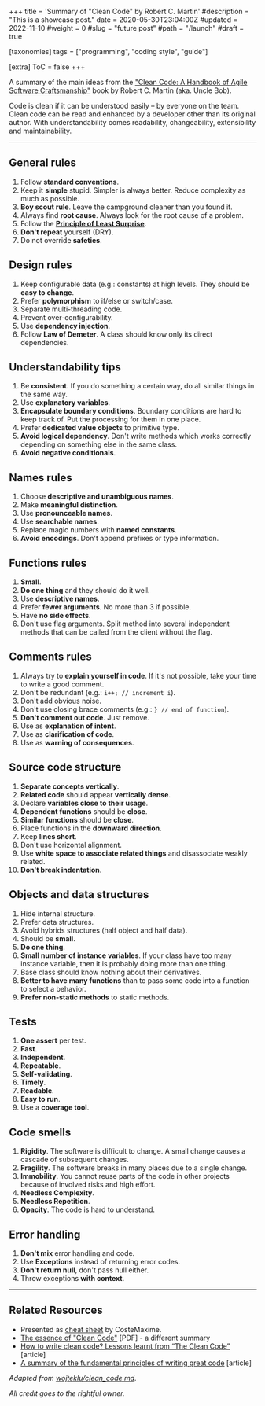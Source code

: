 +++
title = 'Summary of "Clean Code" by Robert C. Martin'
#description = "This is a showcase post."
date = 2020-05-30T23:04:00Z
#updated = 2022-11-10
#weight = 0
#slug = "future post"
#path = "/launch"
#draft = true

[taxonomies]
tags = ["programming", "coding style", "guide"]

[extra]
ToC = false
+++

A summary of the main ideas from the ["Clean Code: A Handbook of Agile Software Craftsmanship"](https://www.amazon.com/Clean-Code-Handbook-Software-Craftsmanship/dp/0132350882) book by Robert C. Martin (aka. Uncle Bob).

Code is clean if it can be understood easily – by everyone on the team. Clean code can be read and enhanced by a developer other than its original author. With understandability comes readability, changeability, extensibility and maintainability.

---

## General rules

1. Follow **standard conventions**.
2. Keep it **simple** stupid. Simpler is always better. Reduce complexity as much as possible.
3. **Boy scout rule**. Leave the campground cleaner than you found it.
4. Always find **root cause**. Always look for the root cause of a problem.
5. Follow the [**Principle of Least Surprise**](http://en.wikipedia.org/wiki/Principle_of_least_astonishment).
6. **Don't repeat** yourself (DRY).
7. Do not override **safeties**.

## Design rules

1. Keep configurable data (e.g.: constants) at high levels. They should be **easy to change**.
2. Prefer **polymorphism** to if/else or switch/case.
3. Separate multi-threading code.
4. Prevent over-configurability.
5. Use **dependency injection**.
6. Follow **Law of Demeter**. A class should know only its direct dependencies.

## Understandability tips

1. Be **consistent**. If you do something a certain way, do all similar things in the same way.
2. Use **explanatory variables**.
3. **Encapsulate boundary conditions**. Boundary conditions are hard to keep track of. Put the processing for them in one place.
4. Prefer **dedicated value objects** to primitive type.
5. **Avoid logical dependency**. Don't write methods which works correctly depending on something else in the same class.
6. **Avoid negative conditionals**.

## Names rules

1. Choose **descriptive and unambiguous names**.
2. Make **meaningful distinction**.
3. Use **pronounceable names**.
4. Use **searchable names**.
5. Replace magic numbers with **named constants**.
6. **Avoid encodings**. Don't append prefixes or type information.

## Functions rules

1. **Small**.
2. **Do one thing** and they should do it well.
3. Use **descriptive names**.
4. Prefer **fewer arguments**. No more than 3 if possible.
5. Have **no side effects**.
6. Don't use flag arguments. Split method into several independent methods that can be called from the client without the flag.

## Comments rules

1. Always try to **explain yourself in code**. If it's not possible, take your time to write a good comment.
2. Don't be redundant (e.g.: `i++; // increment i`).
3. Don't add obvious noise.
4. Don't use closing brace comments (e.g.: `} // end of function`).
5. **Don't comment out code**. Just remove.
6. Use as **explanation of intent**.
7. Use as **clarification of code**.
8. Use as **warning of consequences**.

## Source code structure

1. **Separate concepts vertically**.
2. **Related code** should appear **vertically dense**.
3. Declare **variables close to their usage**.
4. **Dependent functions** should be **close**.
5. **Similar functions** should be **close**.
6. Place functions in the **downward direction**.
7. Keep **lines short**.
8. Don't use horizontal alignment.
9. Use **white space to associate related things** and disassociate weakly related.
10. **Don't break indentation**.

## Objects and data structures

1. Hide internal structure.
2. Prefer data structures.
3. Avoid hybrids structures (half object and half data).
4. Should be **small**.
5. **Do one thing**.
6. **Small number of instance variables**. If your class have too many instance variable, then it is probably doing more than one thing.
7. Base class should know nothing about their derivatives.
8. **Better to have many functions** than to pass some code into a function to select a behavior.
9. **Prefer non-static methods** to static methods.

## Tests

1. **One assert** per test.
2. **Fast**.
3. **Independent**.
4. **Repeatable**.
5. **Self-validating**.
6. **Timely**.
7. **Readable**.
8. **Easy to run**.
9. Use a **coverage tool**.

## Code smells

1. **Rigidity**. The software is difficult to change. A small change causes a cascade of subsequent changes.
2. **Fragility**. The software breaks in many places due to a single change.
3. **Immobility**. You cannot reuse parts of the code in other projects because of involved risks and high effort.
4. **Needless Complexity**.
5. **Needless Repetition**.
6. **Opacity**. The code is hard to understand.

## Error handling

1. **Don't mix** error handling and code.
2. Use **Exceptions** instead of returning error codes.
3. **Don't return null**, don't pass null either.
4. Throw exceptions **with context**.

---

## Related Resources

- Presented as [cheat sheet](https://cheatography.com/costemaxime/cheat-sheets/summary-of-clean-code-by-robert-c-martin/) by CosteMaxime.
- [The essence of "Clean Code"](http://www.inf.fu-berlin.de/inst/ag-se/teaching/K-CCD-2014/Clean-Code-summary.pdf) [PDF] - a different summary
- [How to write clean code? Lessons learnt from “The Clean Code”](https://medium.com/mindorks/how-to-write-clean-code-lessons-learnt-from-the-clean-code-robert-c-martin-9ffc7aef870c) [article]
- [A summary of the fundamental principles of writing great code](https://blog.gojekengineering.com/the-basics-of-writing-clean-code-39ed770b626d) [article]


_Adapted from [wojteklu/clean_code.md](https://gist.github.com/wojteklu/73c6914cc446146b8b533c0988cf8d29)._

_All credit goes to the rightful owner._
